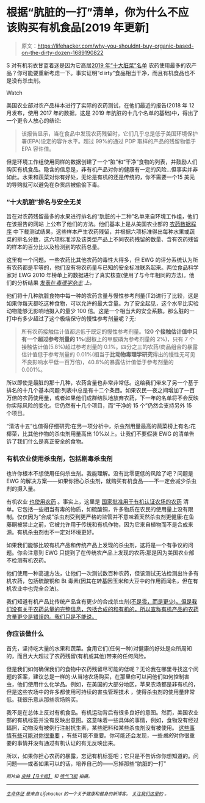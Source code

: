 # 根据“肮脏的一打”清单，你为什么不应该购买有机食品[2019 年更新]

> 原文：<https://lifehacker.com/why-you-shouldnt-buy-organic-based-on-the-dirty-dozen-1689190822>

S 对有机羽衣甘蓝着迷是因为它高居[2019 年“十大脏菜”名单](https://www.ewg.org/foodnews/dirty-dozen.php) 农药使用最多的农产品？你可能要重新考虑一下。事实证明“d irty”食品相当干净，而且有机食品也不是没有杀虫剂。

Watch

美国农业部对农产品样本进行了实际的农药测试，在他们最近的报告(2018 年 12 月发布，使用 2017 年的数据，这是 2019 年肮脏的十几个名单的基础)中，得出了一个更令人放心的结论:

> 该报告显示，当在食品中发现农药残留时，它们几乎总是低于美国环境保护署(EPA)设定的容许水平。超过 99%的通过 PDP 取样的产品的残留物低于 EPA 容许值。

但是环境工作组使用同样的数据创建了一个“脏”和“干净”食物的列表，并鼓励人们购买有机食品。隐含的信息是，非有机产品对你的健康有一定的风险...但事实并非如此。水果和蔬菜对你有好处，无论是有机的还是传统的，你不需要一个15 美元的导购就可以避免在杂货店被偷偷下毒。

### “十大肮脏”排名与安全无关

旨在对农药残留最多的水果进行排名的“肮脏的十二种”名单来自环境工作组，他们在该报告的网站 上公布了他们的方法。他们基本上是从美国农业部的 [农药数据程序](http://www.ams.usda.gov/AMSv1.0/pdp) 中下载测试结果，这些样本产生农药残留，并根据六项标准得出每种水果或蔬菜的排名分数，这六项标准涉及该类型产品上不同农药残留的数量、含有农药残留的样本的百分比以及检测到的农药总量。

这里有一个问题。一些农药比其他农药的毒性大得多，但 EWG 的评分系统认为所有农药都是平等的，他们没有将农药量与已知的安全标准联系起来。两位食品科学家对 EWG 2010 年榜单上的数据进行了真实核查(使用了与今年相同的方法)。他们的分析结果 [发表在*毒理学杂志*](http://www.ncbi.nlm.nih.gov/pmc/articles/PMC3135239/) *上。*

他们将十几种肮脏食物中每一种的农药含量与慢性参考剂量(T2)进行了比较，这是如果你每天都吃这种食物，可以允许的最大含量。为了安全起见，这个水平比实验动物能够无影响地摄入的量少 100 倍。这是一个相当大的安全系数。那么脏的一打中有多少超过了这个极端保守的慢性参考剂量呢？无:

> 所有农药接触估计值都远低于既定的慢性参考剂量。**120 个接触估计值中只有一个超过参考剂量的 1%**(甜椒上的甲胺磷为参考剂量的 2%)，只有 7 个接触估计值(5.8%)超过参考剂量的 0.1%。四分之三的农药/商品组合的暴露估计值低于参考剂量的 0.01%(相当于**比动物毒理学研究**得出的慢性无可见不良影响水平低一百万倍)，40.8%的暴露估计值低于参考剂量的 0.001%。

所以即使是最脏的那十几种，农药含量也非常非常低。这给我们带来了另一个基于排名的十几个基本问题:列表中总是有十二个条目。如果农民一夜之间增加了一百万倍的农药使用量，或者如果他们成群结队地放弃农药，下一年的名单将不会反映你实际风险的变化。它仍然有十几个项目，而“干净的 15 个”仍然会支持另外 15 个项目。

“清洁十五”也值得仔细研究:在另一项分析中，杀虫剂用量最高的蔬菜榜上有名:花椰菜，比其他作物的杀虫剂用量高出 10%以上。让我们不要假装 EWG 的清单告诉了我们什么是真正安全的食物。

### 有机农业使用杀虫剂，包括剧毒杀虫剂

也许你根本不想使用任何杀虫剂。我能理解。没有比零更低的风险了吧？问题是 EWG 的解决方案——如果你担心杀虫剂，就购买有机食品——不一定会减少杀虫剂的摄入量。

有机农业 [也使用农药](http://blogs.scientificamerican.com/science-sushi/2011/07/18/mythbusting-101-organic-farming-conventional-agriculture/) 。事实上，这里是 [国家批准用于有机认证农场的农药](http://www.ecfr.gov/cgi-bin/text-idx?c=ecfr&SID=9874504b6f1025eb0e6b67cadf9d3b40&rgn=div6&view=text&node=7:3.1.1.9.32.7&idno=7) 清单。它包括一些相当有毒的物质，如硫酸铜，许多物质在农民的使用量上没有限制。仅仅因为“合成”杀虫剂受到更严格的监管并不意味着天然杀虫剂更健康:在鱼藤酮被禁止之前，它被允许用于传统和有机作物，因为它来自植物而不是合成来源。有机杀虫剂也不一定对环境更好。

如果我们能够比较有机产品和传统产品上发现的杀虫剂，这将是一个有争议的问题。你会注意到 EWG 只提到了在传统农产品上发现的农药:那是因为美国农业部不检测有机农药。

他们使用一种高速方法，让他们一次测试数百种农药，但该测试无法检测出许多有机农药，包括硫酸铜和 Bt 毒素(因其在转基因玉米和大豆中的作用而闻名，但在有机农业中也完全合法)。

我们知道有机产品比传统产品含有更少的合成杀虫剂[(不是零，而是更少)。但是我们没有关于农药总量的完整信息，包括合成的和有机的，所以宣称有机产品的农药含量更少是错误的。我们只是不能说。](http://www.tandfonline.com/doi/abs/10.1080/02652030110113799#.VPXkxXJGh5Q)

### 你应该做什么

首先，坚持吃大量的水果和蔬菜。食用它们(任何一种)对健康的好处是众所周知的，而且大大超过了农药残留(有机或其他)带来的任何风险。

但是我们如何确保我们的食物中农药残留尽可能的低呢？无论我在哪里寻找这个问题的答案，建议总是一样的:从当地农场购买，在那里你可以问他们如何控制害虫，他们使用什么化学品。例如，在美国的大部分地区，苹果农场都是非有机的，但是这些农场中的许多都使用可持续的害虫管理技术 ，使得杀虫剂的使用量非常低。我很乐意从那些农场购买。

我不是在总体上反对有机食品。有机运动背后有很多良好的意图。然而，美国农业部的有机标签并没有反映出意图。这意味着一些具体的事情，例如，食物没有经过辐照，动物没有被例行注射抗生素，某些肥料和某些杀虫剂没有被使用。 [这些事情有些可能对你很重要](https://lifehacker.com/what-does-organic-really-mean-and-is-it-worth-my-money-5941881) ，有些可能不重要。你可能还会发现，一些*做的*对你很重要的事情并没有通过有机认证的有无反映出来。

所以，如果你担心农药的暴露，忘记有机标签吧；它只是不告诉你你想知道的。问问题——或者如果可以的话，培养自己的——忘掉那些“肮脏的一打”

*<small>照片由</small>* [*<small>皮特【马卡姆】</small>*](https://www.flickr.com/photos/pmarkham/6123001930) *<small>和</small>* [*<small>喷气飞艇</small>*](https://www.flickr.com/photos/jz909/1450513463) *<small>拍摄。</small>*

* * *

[*<small>生命体征</small>*](http://vitals.lifehacker.com/) *<small>是来自 Lifehacker 的一个关于健康和健身的新博客。</small>* [*<small>关注我们这里的</small>*](https://twitter.com/VitalsLH) <small>*。*</small>